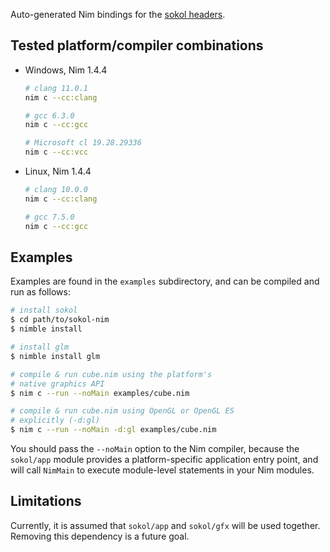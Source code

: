 Auto-generated Nim bindings for the [sokol headers](https://github.com/floooh/sokol).

## Tested platform/compiler combinations

* Windows, Nim 1.4.4
  ```sh
  # clang 11.0.1
  nim c --cc:clang

  # gcc 6.3.0
  nim c --cc:gcc

  # Microsoft cl 19.28.29336
  nim c --cc:vcc
  ```
* Linux, Nim 1.4.4
  ```sh
  # clang 10.0.0
  nim c --cc:clang

  # gcc 7.5.0
  nim c --cc:gcc
  ```

## Examples

Examples are found in the `examples` subdirectory, and can be compiled and run as follows:

```sh
# install sokol
$ cd path/to/sokol-nim
$ nimble install

# install glm
$ nimble install glm

# compile & run cube.nim using the platform's
# native graphics API
$ nim c --run --noMain examples/cube.nim

# compile & run cube.nim using OpenGL or OpenGL ES
# explicitly (-d:gl)
$ nim c --run --noMain -d:gl examples/cube.nim
```

You should pass the `--noMain` option to the Nim compiler, because the
`sokol/app` module provides a platform-specific application entry point,
and will call `NimMain` to execute module-level statements in your Nim modules.

## Limitations

Currently, it is assumed that `sokol/app` and `sokol/gfx` will be used together.
Removing this dependency is a future goal.
